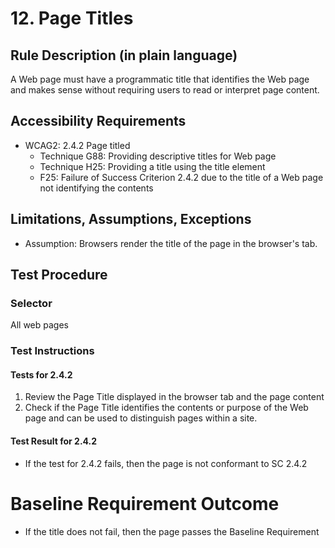 # 12. Page Titles
## Rule Description (in plain language)
A Web page must have a programmatic title that identifies the Web page and makes sense without requiring users to read or interpret page content. 

## Accessibility Requirements
* WCAG2: 2.4.2 Page titled
  * Technique G88: Providing descriptive titles for Web page
  * Technique H25: Providing a title using the title element
  * F25: Failure of Success Criterion 2.4.2 due to the title of a Web page not identifying the contents

## Limitations, Assumptions, Exceptions
 * Assumption: Browsers render the title of the page in the browser's tab.

## Test Procedure 
### Selector
All web pages

### Test Instructions

#### Tests for 2.4.2
1. Review the Page Title displayed in the browser tab and the page content
1. Check if the Page Title identifies the contents or purpose of the Web page and can be used to distinguish pages within a site.

#### Test Result for 2.4.2
* If the test for 2.4.2 fails, then the page is not conformant to SC 2.4.2

# Baseline Requirement Outcome
* If the title does not fail, then the page passes the Baseline Requirement
